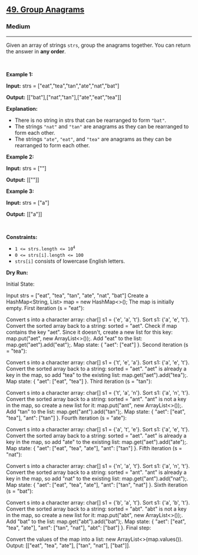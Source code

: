 <h2><a href="https://leetcode.com/problems/group-anagrams">49. Group Anagrams</a></h2><h3>Medium</h3><hr><p>Given an array of strings <code>strs</code>, group the <span data-keyword="anagram">anagrams</span> together. You can return the answer in <strong>any order</strong>.</p>

<p>&nbsp;</p>
<p><strong class="example">Example 1:</strong></p>

<div class="example-block">
<p><strong>Input:</strong> <span class="example-io">strs = [&quot;eat&quot;,&quot;tea&quot;,&quot;tan&quot;,&quot;ate&quot;,&quot;nat&quot;,&quot;bat&quot;]</span></p>

<p><strong>Output:</strong> <span class="example-io">[[&quot;bat&quot;],[&quot;nat&quot;,&quot;tan&quot;],[&quot;ate&quot;,&quot;eat&quot;,&quot;tea&quot;]]</span></p>

<p><strong>Explanation:</strong></p>

<ul>
	<li>There is no string in strs that can be rearranged to form <code>&quot;bat&quot;</code>.</li>
	<li>The strings <code>&quot;nat&quot;</code> and <code>&quot;tan&quot;</code> are anagrams as they can be rearranged to form each other.</li>
	<li>The strings <code>&quot;ate&quot;</code>, <code>&quot;eat&quot;</code>, and <code>&quot;tea&quot;</code> are anagrams as they can be rearranged to form each other.</li>
</ul>
</div>

<p><strong class="example">Example 2:</strong></p>

<div class="example-block">
<p><strong>Input:</strong> <span class="example-io">strs = [&quot;&quot;]</span></p>

<p><strong>Output:</strong> <span class="example-io">[[&quot;&quot;]]</span></p>
</div>

<p><strong class="example">Example 3:</strong></p>

<div class="example-block">
<p><strong>Input:</strong> <span class="example-io">strs = [&quot;a&quot;]</span></p>

<p><strong>Output:</strong> <span class="example-io">[[&quot;a&quot;]]</span></p>
</div>

<p>&nbsp;</p>
<p><strong>Constraints:</strong></p>


<ul>
	<li><code>1 &lt;= strs.length &lt;= 10<sup>4</sup></code></li>
	<li><code>0 &lt;= strs[i].length &lt;= 100</code></li>
	<li><code>strs[i]</code> consists of lowercase English letters.</li>
</ul>


<p><strong>Dry Run:</strong></p>
Initial State:

Input strs = ["eat", "tea", "tan", "ate", "nat", "bat"]
Create a HashMap<String, List<String>> map = new HashMap<>();
The map is initially empty.
First iteration (s = "eat"):

Convert s into a character array: char[] s1 = {'e', 'a', 't'}.
Sort s1: {'a', 'e', 't'}.
Convert the sorted array back to a string: sorted = "aet".
Check if map contains the key "aet". Since it doesn't, create a new list for this key: map.put("aet", new ArrayList<>());.
Add "eat" to the list: map.get("aet").add("eat");.
Map state: { "aet": ["eat"] }.
Second iteration (s = "tea"):

Convert s into a character array: char[] s1 = {'t', 'e', 'a'}.
Sort s1: {'a', 'e', 't'}.
Convert the sorted array back to a string: sorted = "aet".
"aet" is already a key in the map, so add "tea" to the existing list: map.get("aet").add("tea");.
Map state: { "aet": ["eat", "tea"] }.
Third iteration (s = "tan"):

Convert s into a character array: char[] s1 = {'t', 'a', 'n'}.
Sort s1: {'a', 'n', 't'}.
Convert the sorted array back to a string: sorted = "ant".
"ant" is not a key in the map, so create a new list for it: map.put("ant", new ArrayList<>());.
Add "tan" to the list: map.get("ant").add("tan");.
Map state: { "aet": ["eat", "tea"], "ant": ["tan"] }.
Fourth iteration (s = "ate"):

Convert s into a character array: char[] s1 = {'a', 't', 'e'}.
Sort s1: {'a', 'e', 't'}.
Convert the sorted array back to a string: sorted = "aet".
"aet" is already a key in the map, so add "ate" to the existing list: map.get("aet").add("ate");.
Map state: { "aet": ["eat", "tea", "ate"], "ant": ["tan"] }.
Fifth iteration (s = "nat"):

Convert s into a character array: char[] s1 = {'n', 'a', 't'}.
Sort s1: {'a', 'n', 't'}.
Convert the sorted array back to a string: sorted = "ant".
"ant" is already a key in the map, so add "nat" to the existing list: map.get("ant").add("nat");.
Map state: { "aet": ["eat", "tea", "ate"], "ant": ["tan", "nat"] }.
Sixth iteration (s = "bat"):

Convert s into a character array: char[] s1 = {'b', 'a', 't'}.
Sort s1: {'a', 'b', 't'}.
Convert the sorted array back to a string: sorted = "abt".
"abt" is not a key in the map, so create a new list for it: map.put("abt", new ArrayList<>());.
Add "bat" to the list: map.get("abt").add("bat");.
Map state: { "aet": ["eat", "tea", "ate"], "ant": ["tan", "nat"], "abt": ["bat"] }.
Final step:

Convert the values of the map into a list: new ArrayList<>(map.values()).
Output: [["eat", "tea", "ate"], ["tan", "nat"], ["bat"]].
